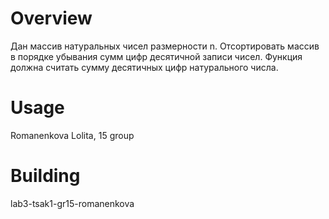 # Overview
Дан массив натуральных чисел размерности n. Отсортировать массив в порядке
убывания сумм цифр десятичной записи чисел. Функция должна считать сумму десятичных цифр натурального числа.

# Usage
Romanenkova Lolita, 15 group

# Building
 lab3-tsak1-gr15-romanenkova
